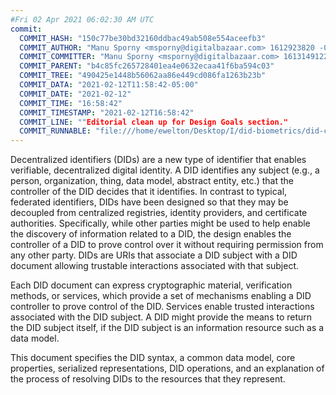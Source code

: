 ```yaml
---
#Fri 02 Apr 2021 06:02:30 AM UTC
commit:
  COMMIT_HASH: "150c77be30bd32160ddbac49ab508e554aceefb3"
  COMMIT_AUTHOR: "Manu Sporny <msporny@digitalbazaar.com> 1612923820 -0500"
  COMMIT_COMMITTER: "Manu Sporny <msporny@digitalbazaar.com> 1613149122 -0500"
  COMMIT_PARENT: "b4c85fc265728401ea4e0632ecaa41f6ba594c03"
  COMMIT_TREE: "490425e1448b56062aa86e449cd086fa1263b23b"
  COMMIT_DATA: "2021-02-12T11:58:42-05:00"
  COMMIT_DATE: "2021-02-12"
  COMMIT_TIME: "16:58:42"
  COMMIT_TIMESTAMP: "2021-02-12T16:58:42"
  COMMIT_LINE: ""Editorial clean up for Design Goals section."
  COMMIT_RUNNABLE: "file:///home/ewelton/Desktop/I/did-biometrics/did-core-dataset/analysis/gitinfo/150c77be30bd32160ddbac49ab508e554aceefb3/snapshot/index.html"
---
```


<section id="abstract">
<p>
<a>Decentralized identifiers</a> (DIDs) are a new type of identifier that
enables verifiable, decentralized digital identity. A <a>DID</a> identifies any
subject (e.g., a person, organization, thing, data model, abstract entity, etc.)
that the controller of the <a>DID</a> decides that it identifies. In contrast to
typical, federated identifiers, <a>DIDs</a> have been designed so that they may
be decoupled from centralized registries, identity providers, and certificate
authorities. Specifically, while other parties might be used to help enable the
discovery of information related to a <a>DID</a>, the design enables the
controller of a <a>DID</a> to prove control over it without requiring permission
from any other party. <a>DIDs</a> are <a>URIs</a> that associate a <a>DID
subject</a> with a <a>DID document</a> allowing trustable interactions
associated with that subject.
    </p>
<p>
Each <a>DID document</a> can express cryptographic material, <a>verification
methods</a>, or <a>services</a>, which provide a set of mechanisms enabling a
<a>DID controller</a> to prove control of the <a>DID</a>. <a>Services</a> enable
trusted interactions associated with the <a>DID subject</a>. A <a>DID</a> might
provide the means to return the <a>DID subject</a> itself, if the <a>DID
subject</a> is an information resource such as a data model.
    </p>
<p>
This document specifies the DID syntax, a common data model, core properties,
serialized representations, DID operations, and an explanation of the process
of resolving DIDs to the resources that they represent.
    </p>
</section>
